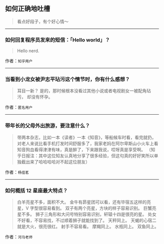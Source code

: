 ## 如何正确地吐槽

> 看点好段子，有个好心情～


 
---

### 如何回复程序员发来的短信：「Hello world」？

> Hello nerd.


作者：`知乎用户`

---

### 当看到小龙女被尹志平玷污这个情节时，你有什么感想？

> 耳目一新？
> 是的，那时候根本没看过其他小说或者电视剧女一被配角玷污，
> 却没有怀孕。


作者：`匿名用户`

---

### 带年长的父母外出旅游，要注意什么？

> 带两本杂志，比如一本《读者》一本《知音》，等船候车时看，看完就扔，对老人来说比看手机打发时间舒服多了，我家老妈在阿尔卑斯山小火车上看知音狗血看得津津有味，真是醉了，下来跟我说，哎呀真是享受啊。
> （知乎日报注：其中这位知友认真地分享了很多经验，但这句真的好好笑所以单独截出来了哈哈哈哈对不起这位朋友）


作者：`杨佳茗`

---

### 如何概括 12 星座最大特点？

> 白羊亮星不多，面积不大。
> 金牛有昴星团可以看，还有毕宿五这样的亮星，V 字型很容易看到。
> 双子有两个亮星，方块的样子容易识别。
> 巨蟹亮星不多。
> 狮子三角形和大问号特别容易识别，轩辕十四是很亮的星。
> 处女不好看，不容易找，不过顺着狮子就能找到了。
> 天秤同上。
> 天蝎的心宿二就是大火，很亮很红。
> 射手不容易看。
> 摩羯同上。
> 水瓶同上。
> 双鱼同上。


作者：`河马老师`